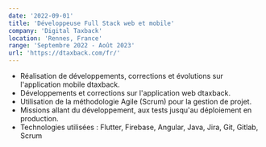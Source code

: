 ```yaml
---
date: '2022-09-01'
title: 'Développeuse Full Stack web et mobile'
company: 'Digital Taxback'
location: 'Rennes, France'
range: 'Septembre 2022 - Août 2023'
url: 'https://dtaxback.com/fr/'
---
```


- Réalisation de développements, corrections et évolutions sur l'application mobile dtaxback.
- Développements et corrections sur l'application web dtaxback.
- Utilisation de la méthodologie Agile (Scrum) pour la gestion de projet.
- Missions allant du développement, aux tests jusqu'au déploiement en production.
- Technologies utilisées : Flutter, Firebase, Angular, Java, Jira, Git, Gitlab, Scrum
